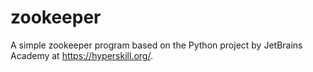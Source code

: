 # zookeeper

A simple zookeeper program based on the Python project by JetBrains Academy at https://hyperskill.org/.
